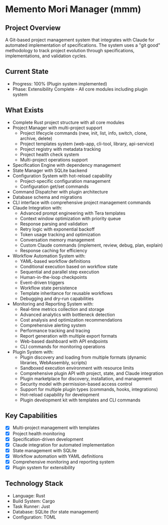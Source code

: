 # Memento Mori Manager (mmm)

## Project Overview
A Git-based project management system that integrates with Claude for automated implementation of specifications. The system uses a "git good" methodology to track project evolution through specifications, implementations, and validation cycles.

## Current State
- Progress: 100% (Plugin system implemented)
- Phase: Extensibility Complete - All core modules including plugin system

## What Exists
- Complete Rust project structure with all core modules
- Project Manager with multi-project support
  - Project lifecycle commands (new, init, list, info, switch, clone, archive, delete)
  - Project templates system (web-app, cli-tool, library, api-service)
  - Project registry with metadata tracking
  - Project health check system
  - Multi-project operations support
- Specification Engine with dependency management
- State Manager with SQLite backend
- Configuration System with hot-reload capability
  - Project-specific configuration management
  - Configuration get/set commands
- Command Dispatcher with plugin architecture
- Database schema and migrations
- CLI interface with comprehensive project management commands
- Claude Integration with:
  - Advanced prompt engineering with Tera templates
  - Context window optimization with priority queue
  - Response parsing and validation
  - Retry logic with exponential backoff
  - Token usage tracking and optimization
  - Conversation memory management
  - Custom Claude commands (implement, review, debug, plan, explain)
  - Response caching for efficiency
- Workflow Automation System with:
  - YAML-based workflow definitions
  - Conditional execution based on workflow state
  - Sequential and parallel step execution
  - Human-in-the-loop checkpoints
  - Event-driven triggers
  - Workflow state persistence
  - Template inheritance for reusable workflows
  - Debugging and dry-run capabilities
- Monitoring and Reporting System with:
  - Real-time metrics collection and storage
  - Advanced analytics with bottleneck detection
  - Cost analysis and optimization recommendations
  - Comprehensive alerting system
  - Performance tracking and tracing
  - Report generation with multiple export formats
  - Web-based dashboard with API endpoints
  - CLI commands for monitoring operations
- Plugin System with:
  - Plugin discovery and loading from multiple formats (dynamic libraries, WebAssembly, scripts)
  - Sandboxed execution environment with resource limits
  - Comprehensive plugin API with project, state, and Claude integration
  - Plugin marketplace for discovery, installation, and management
  - Security model with permission-based access control
  - Support for multiple plugin types (commands, hooks, integrations)
  - Hot-reload capability for development
  - Plugin development kit with templates and CLI commands

## Key Capabilities
- [x] Multi-project management with templates
- [x] Project health monitoring
- [x] Specification-driven development
- [x] Claude integration for automated implementation
- [x] State management with SQLite
- [x] Workflow automation with YAML definitions
- [x] Comprehensive monitoring and reporting system
- [x] Plugin system for extensibility

## Technology Stack
- Language: Rust
- Build System: Cargo
- Task Runner: Just
- Database: SQLite (for state management)
- Configuration: TOML